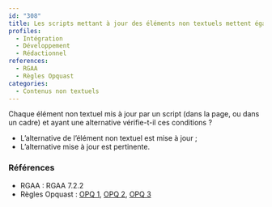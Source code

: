 ```yaml
---
id: "308"
title: Les scripts mettant à jour des éléments non textuels mettent également à jour leur alternative textuelle.
profiles:
  - Intégration
  - Développement
  - Rédactionnel
references:
  - RGAA
  - Règles Opquast
categories:
  - Contenus non textuels
---
```


Chaque élément non textuel mis à jour par un script (dans la page, ou dans un cadre) et ayant une alternative vérifie-t-il ces conditions ?

* L’alternative de l’élément non textuel est mise à jour ;
* L’alternative mise à jour est pertinente.

### Références

*   RGAA : RGAA 7.2.2
*   Règles Opquast : [OPQ 1](https://checklists.opquast.com/fr/assurance-qualite-web/chaque-image-decorative-est-dotee-dune-alternative-textuelle-appropriee), [OPQ 2](https://checklists.opquast.com/fr/assurance-qualite-web/chaque-image-lien-est-dotee-dune-alternative-textuelle-appropriee), [OPQ 3](https://checklists.opquast.com/fr/assurance-qualite-web/chaque-image-porteuse-dinformation-est-dotee-dune-alternative-textuelle-appropriee)
